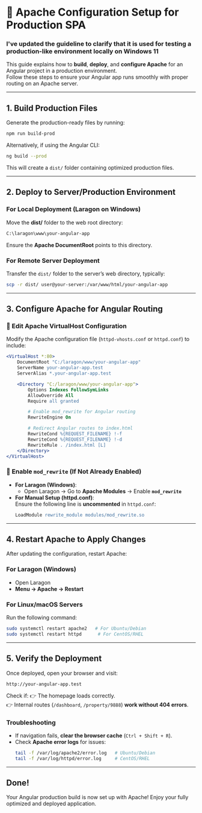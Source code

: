 # 🚀 Apache Configuration Setup for Production SPA

### I've updated the guideline to clarify that it is used for testing a production-like environment locally on Windows 11

This guide explains how to **build**, **deploy**, and **configure Apache** for an Angular project in a production environment.  
Follow these steps to ensure your Angular app runs smoothly with proper routing on an Apache server.

---

## 1. Build Production Files  
Generate the production-ready files by running:

```sh
npm run build-prod
```

Alternatively, if using the Angular CLI:

```sh
ng build --prod
```

This will create a `dist/` folder containing optimized production files.

---

## 2. Deploy to Server/Production Environment  

### **For Local Deployment (Laragon on Windows)**  
Move the **dist/** folder to the web root directory:  
```sh
C:\laragon\www\your-angular-app
```
Ensure the **Apache DocumentRoot** points to this directory.

### **For Remote Server Deployment**  
Transfer the `dist/` folder to the server’s web directory, typically:  
```sh
scp -r dist/ user@your-server:/var/www/html/your-angular-app
```

---

## 3. Configure Apache for Angular Routing  

### **🔹 Edit Apache VirtualHost Configuration**  
Modify the Apache configuration file (`httpd-vhosts.conf` or `httpd.conf`) to include:

```apache
<VirtualHost *:80>
    DocumentRoot "C:/laragon/www/your-angular-app"
    ServerName your-angular-app.test
    ServerAlias *.your-angular-app.test

    <Directory "C:/laragon/www/your-angular-app">
        Options Indexes FollowSymLinks
        AllowOverride All
        Require all granted

        # Enable mod_rewrite for Angular routing
        RewriteEngine On

        # Redirect Angular routes to index.html
        RewriteCond %{REQUEST_FILENAME} !-f
        RewriteCond %{REQUEST_FILENAME} !-d
        RewriteRule . /index.html [L]
    </Directory>
</VirtualHost>
```

### **🔹 Enable `mod_rewrite` (If Not Already Enabled)**  
- **For Laragon (Windows)**:  
  - Open Laragon → Go to **Apache Modules** → Enable **`mod_rewrite`**  
- **For Manual Setup (httpd.conf)**:  
  Ensure the following line is **uncommented** in `httpd.conf`:  
  ```apache
  LoadModule rewrite_module modules/mod_rewrite.so
  ```

---

## 4. Restart Apache to Apply Changes  
After updating the configuration, restart Apache:  

### **For Laragon (Windows)**  
- Open Laragon  
- **Menu → Apache → Restart**

### **For Linux/macOS Servers**  
Run the following command:  
```sh
sudo systemctl restart apache2   # For Ubuntu/Debian
sudo systemctl restart httpd      # For CentOS/RHEL
```

---

## 5. Verify the Deployment  
Once deployed, open your browser and visit:  
```
http://your-angular-app.test
```
Check if:
👉 The homepage loads correctly.  
👉 Internal routes (`/dashboard`, `/property/9888`) **work without 404 errors**.  

### **Troubleshooting**
- If navigation fails, **clear the browser cache** (`Ctrl + Shift + R`).
- Check **Apache error logs** for issues:  
  ```sh
  tail -f /var/log/apache2/error.log   # Ubuntu/Debian
  tail -f /var/log/httpd/error.log     # CentOS/RHEL
  ```

---

## Done!  
Your Angular production build is now set up with Apache!
Enjoy your fully optimized and deployed application. 

